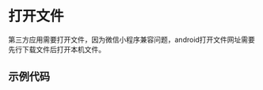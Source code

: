 # 打开文件

第三方应用需要打开文件，因为微信小程序兼容问题，android打开文件网址需要先行下载文件后打开本机文件。

## 示例代码
<script setup>
const codeString = ` 
import wx from "weixin-js-sdk";
function jump() {
    wx.miniProgram.navigateTo({
        url: \`/pages/openPage/filePage/filePage?fileUrl=\${encodeURIComponent('https://h5.com/20250327/20250327/ac80741c.pdf')}\`,
    });
}
`
</script>

<CodeDisplay :code="codeString"></CodeDisplay>

